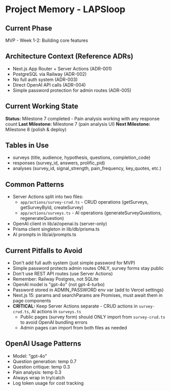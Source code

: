 # Project Memory - LAPSloop

## Current Phase
MVP - Week 1-2: Building core features

## Architecture Context (Reference ADRs)
- Next.js App Router + Server Actions (ADR-001)
- PostgreSQL via Railway (ADR-002)
- No full auth system (ADR-003)
- Direct OpenAI API calls (ADR-004)
- Simple password protection for admin routes (ADR-005)

## Current Working State
**Status:** Milestone 7 completed - Pain analysis working with any response count
**Last Milestone:** Milestone 7 (pain analysis UI)
**Next Milestone:** Milestone 8 (polish & deploy)

## Tables in Use
- surveys (title, audience, hypothesis, questions, completion_code)
- responses (survey_id, answers, prolific_pid)
- analyses (survey_id, signal_strength, pain_frequency, key_quotes, etc.)

## Common Patterns
- Server Actions split into two files:
  - `app/actions/survey-crud.ts` - CRUD operations (getSurveys, getSurveyById, createSurvey)
  - `app/actions/surveys.ts` - AI operations (generateSurveyQuestions, regenerateQuestion)
- OpenAI client in lib/ai/openai.ts (server-only)
- Prisma client singleton in lib/db/prisma.ts
- AI prompts in lib/ai/prompts.ts

## Current Pitfalls to Avoid
- Don't add full auth system (just simple password for MVP)
- Simple password protects admin routes ONLY, survey forms stay public
- Don't use REST API routes (use Server Actions)
- Remember: Railway Postgres, not SQLite
- OpenAI model is "gpt-4o" (not gpt-4-turbo)
- Password stored in ADMIN_PASSWORD env var (add to Vercel settings)
- Next.js 15: params and searchParams are Promises, must await them in page components
- **CRITICAL:** Keep Server Actions separate - CRUD actions in `survey-crud.ts`, AI actions in `surveys.ts`
  - Public pages (survey form) should ONLY import from `survey-crud.ts` to avoid OpenAI bundling errors
  - Admin pages can import from both files as needed

## OpenAI Usage Patterns
- Model: "gpt-4o"
- Question generation: temp 0.7
- Question critique: temp 0.3
- Pain analysis: temp 0.3
- Always wrap in try/catch
- Log token usage for cost tracking
